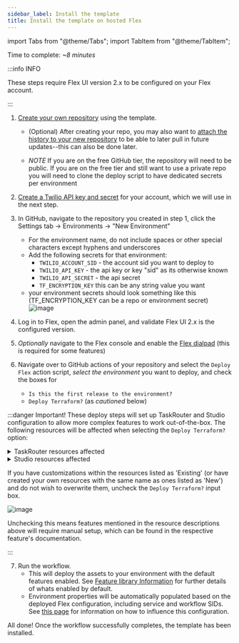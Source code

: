 ```yaml
---
sidebar_label: Install the template
title: Install the template on hosted Flex
---
```

import Tabs from "@theme/Tabs";
import TabItem from "@theme/TabItem";


Time to complete: _~8 minutes_

:::info INFO

These steps require Flex UI version 2.x to be configured on your Flex account.

:::

1. [Create your own repository](https://github.com/twilio-professional-services/flex-project-template/generate) using the template.
   - (Optional) After creating your repo, you may also want to [attach the history to your new repository](/building/merge-future-updates) to be able to later pull in future updates--this can also be done later.
   
   - _NOTE_ If you are on the free GitHub tier, the repository will need to be public. If you are on the free tier and still want to use a private repo you will need to clone the deploy script to have dedicated secrets per environment
2. [Create a Twilio API key and secret](https://www.twilio.com/docs/glossary/what-is-an-api-key#how-can-i-create-api-keys) for your account, which we will use in the next step.
3. In GitHub, navigate to the repository you created in step 1, click the Settings tab -> Environments -> "New Environment"
   - For the environment name, do not include spaces or other special characters except hyphens and underscores
   - Add the following secrets for that environment:
     - `TWILIO_ACCOUNT_SID` - the account sid you want to deploy to
     - `TWILIO_API_KEY` - the api key or key "sid" as its otherwise known
     - `TWILIO_API_SECRET` - the api secret
     - `TF_ENCRYPTION_KEY` this can be any string value you want
   - your environment secrets should look something like this (TF_ENCRYPTION_KEY can be a repo or environment secret)
   ![image](/img/guides/github-secrets.png)

4. Log in to Flex, open the admin panel, and validate Flex UI 2.x is the configured version.
5. _Optionally_ navigate to the Flex console and enable the [Flex dialpad](https://console.twilio.com/us1/develop/flex/manage/voice?frameUrl=%2Fconsole%2Fflex%2Fvoice%3Fx-target-region%3Dus1) (this is required for some features)
6. Navigate over to GitHub actions of your repository and select the `Deploy Flex` action script, _select the environment_ you want to deploy, and check the boxes for
   - `Is this the first release to the environment?`
   - `Deploy Terraform?`  (as *cautioned* below)

:::danger Important!
These deploy steps will set up TaskRouter and Studio configuration to allow more complex features to work out-of-the-box. The following resources will be affected when selecting the `Deploy Terraform?` option:

<details>
<summary>TaskRouter resources affected</summary>

<Tabs>

<TabItem value="workflows" label="Workflows" default>

| Name | Existing or New | Description |
| -----| --------------------| ------------|
| Template Example Assign to Anyone | New | Used by example Studio flows and demonstrate filters for example queues|
| Template Example Chat Transfer | New | Workflow that supports the [conversation transfer](/feature-library/conversation-transfer) feature |
| Template Example Callback | New | Workflow that supports the requeuing of callbacks and voicemails from the [callback and voicemail](/feature-library/callback-and-voicemail) feature |
| Template Example Internal Calls | New | Workflow that supports the [internal call](/feature-library/internal-call) feature|
| Template Example Park/Resume | New | Workflow that supports the [park interaction](/feature-library/park-interaction) feature|

</TabItem>

<TabItem value="queues" label="Task Queues" >

| Name | Existing or New  | Description |
| -----| --------------------| ------------|
| Template Example Everyone | New | Same as out-of-box Flex version  |
| Template Example Sales| New | Sample queue for "Sales" calls |
| Template Example Support | New | Sample queue for "Support" calls |
| Template Example Internal Calls | New | Queue that supports the [internal call](/feature-library/internal-call) feature|

</TabItem>

<TabItem value="activities" label="Activities" >

| Name | Existing or New  | Description |
| -----| --------------------| ------------|
| On A Task | New | Activity to support the [activity reservation handler](/feature-library/activity-reservation-handler) feature |
| On A Task, No ACD | New | Activity to support the [activity reservation handler](/feature-library/activity-reservation-handler) feature |
| Wrap Up | New | Activity to support the [activity reservation handler](/feature-library/activity-reservation-handler) feature |
| Wrap Up, No ACD | New | Activity to support the [activity reservation handler](/feature-library/activity-reservation-handler) feature |

</TabItem>

<TabItem value="channels" label="Task Channels" >

| Name | Existing or New  | Description |
| -----| --------------------| ------------|
| Chat | Existing | No modifications from out-of-box Flex version |
| Voice | Existing | No modifications from out-of-box Flex version |

</TabItem>

</Tabs>
</details>

<details>
<summary>Studio resources affected</summary>

| Name | Existing or New  | Description |
| -----| --------------------| ------------|
| Template Example Callback Flow | New | Example usage of the [callback and voicemail](/feature-library/callback-and-voicemail) feature, adding a callback or voicemail option while waiting in queue |
| Template Example Messaging with Parking Flow | New | Example for the [park interaction](/feature-library/park-interaction) feature, using a workflow that supports the routing of parked interactions |
| Template Example Schedule Flow | New | Example usage of the [schedule manager](/feature-library/schedule-manager) feature, adding a schedule lookup with different responses based on the result |

</details>

If you have customizations within the resources listed as 'Existing' (or have created your own resources with the same name as ones listed as 'New') and do not wish to overwrite them, uncheck the `Deploy Terraform?` input box.

![image](/img/guides/github-trigger.png)

Unchecking this means features mentioned in the resource descriptions above will require manual setup, which can be found in the respective feature's documentation.

:::

7. Run the workflow.
   - This will deploy the assets to your environment with the default features enabled. See [Feature library Information](/feature-library/overview) for further details of whats enabled by default.
   - Environment properties will be automatically populated based on the deployed Flex configuration, including service and workflow SIDs. See [this page](/building/template-utilities/configuration#influencing-the-automatic-configuration) for information on how to influence this configuration.
 

All done! Once the workflow successfully completes, the template has been installed.
